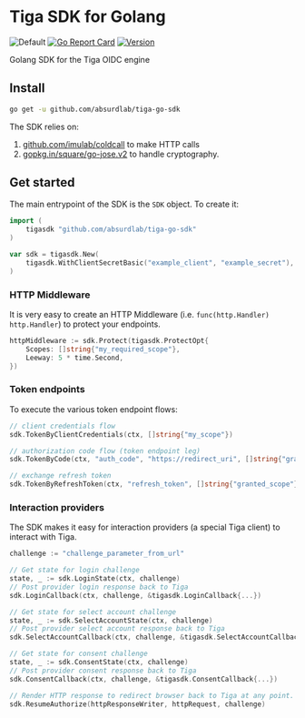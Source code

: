 # Tiga SDK for Golang

![Default](https://github.com/absurdlab/tiga-go-sdk/workflows/Default/badge.svg)
[![Go Report Card](https://goreportcard.com/badge/github.com/absurdlab/tiga-go-sdk)](https://goreportcard.com/report/github.com/absurdlab/tiga-go-sdk)
[![Version](https://img.shields.io/badge/version-0.1.0-blue)](https://img.shields.io/badge/version-0.1.0-blue)

Golang SDK for the Tiga OIDC engine

## Install

```bash
go get -u github.com/absurdlab/tiga-go-sdk
```

The SDK relies on:
1. [github.com/imulab/coldcall](https://github.com/imulab/coldcall) to make HTTP calls
2. [gopkg.in/square/go-jose.v2](https://github.com/square/go-jose) to handle cryptography.

## Get started

The main entrypoint of the SDK is the `SDK` object. To create it:

```go
import (
    tigasdk "github.com/absurdlab/tiga-go-sdk"
)

var sdk = tigasdk.New(
    tigasdk.WithClientSecretBasic("example_client", "example_secret"),
)
```

### HTTP Middleware

It is very easy to create an HTTP Middleware (i.e. `func(http.Handler) http.Handler`) to protect your endpoints.

```go
httpMiddleware := sdk.Protect(tigasdk.ProtectOpt{
    Scopes: []string{"my_required_scope"},
    Leeway: 5 * time.Second,
})
```

### Token endpoints

To execute the various token endpoint flows:

```go
// client credentials flow
sdk.TokenByClientCredentials(ctx, []string{"my_scope"})

// authorization code flow (token endpoint leg)
sdk.TokenByCode(ctx, "auth_code", "https://redirect_uri", []string{"granted_scope"})

// exchange refresh token
sdk.TokenByRefreshToken(ctx, "refresh_token", []string{"granted_scope"})
```

### Interaction providers

The SDK makes it easy for interaction providers (a special Tiga client) to interact with Tiga.

```go
challenge := "challenge_parameter_from_url"

// Get state for login challenge
state, _ := sdk.LoginState(ctx, challenge)
// Post provider login response back to Tiga
sdk.LoginCallback(ctx, challenge, &tigasdk.LoginCallback{...})

// Get state for select account challenge
state, _ := sdk.SelectAccountState(ctx, challenge)
// Post provider select account response back to Tiga
sdk.SelectAccountCallback(ctx, challenge, &tigasdk.SelectAccountCallback{...})

// Get state for consent challenge
state, _ := sdk.ConsentState(ctx, challenge)
// Post provider consent response back to Tiga
sdk.ConsentCallback(ctx, challenge, &tigasdk.ConsentCallback{...})

// Render HTTP response to redirect browser back to Tiga at any point.
sdk.ResumeAuthorize(httpResponseWriter, httpRequest, challenge)
```